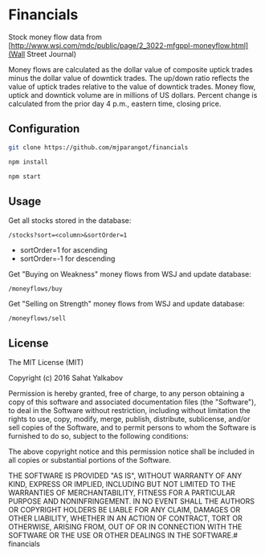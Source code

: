 # Financials

Stock money flow data from [http://www.wsj.com/mdc/public/page/2_3022-mfgppl-moneyflow.html](Wall Street Journal)

Money flows are calculated as the dollar value of composite uptick trades minus the dollar value of downtick trades.  The up/down ratio reflects the value of uptick trades relative to the value of downtick trades.  Money flow, uptick and downtick volume are in millions of US dollars.  Percent change is calculated from the prior day 4 p.m., eastern time, closing price.

## Configuration
```bash
git clone https://github.com/mjparangot/financials

npm install

npm start
```

## Usage

Get all stocks stored in the database:

`/stocks?sort=<column>&sortOrder=1`

- sortOrder=1 for ascending
- sortOrder=-1 for descending

Get "Buying on Weakness" money flows from WSJ and update database:

`/moneyflows/buy`

Get "Selling on Strength" money flows from WSJ and update database:

`/moneyflows/sell`

## License
The MIT License (MIT)

Copyright (c) 2016 Sahat Yalkabov

Permission is hereby granted, free of charge, to any person obtaining a copy of this software and associated documentation files (the "Software"), to deal in the Software without restriction, including without limitation the rights to use, copy, modify, merge, publish, distribute, sublicense, and/or sell copies of the Software, and to permit persons to whom the Software is furnished to do so, subject to the following conditions:

The above copyright notice and this permission notice shall be included in all copies or substantial portions of the Software.

THE SOFTWARE IS PROVIDED "AS IS", WITHOUT WARRANTY OF ANY KIND, EXPRESS OR IMPLIED, INCLUDING BUT NOT LIMITED TO THE WARRANTIES OF MERCHANTABILITY, FITNESS FOR A PARTICULAR PURPOSE AND NONINFRINGEMENT. IN NO EVENT SHALL THE AUTHORS OR COPYRIGHT HOLDERS BE LIABLE FOR ANY CLAIM, DAMAGES OR OTHER LIABILITY, WHETHER IN AN ACTION OF CONTRACT, TORT OR OTHERWISE, ARISING FROM, OUT OF OR IN CONNECTION WITH THE SOFTWARE OR THE USE OR OTHER DEALINGS IN THE SOFTWARE.# financials
